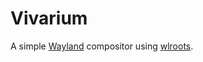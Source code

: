 Vivarium
========

A simple [Wayland](https://wayland.freedesktop.org/) compositor using [wlroots](https://github.com/swaywm/wlroots).
